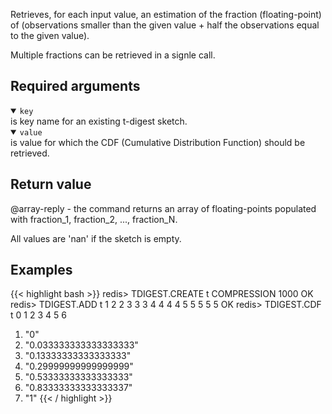 Retrieves, for each input value, an estimation of the fraction (floating-point) of (observations smaller than the given value + half the observations equal to the given value).

Multiple fractions can be retrieved in a signle call.

## Required arguments

<details open><summary><code>key</code></summary>
is key name for an existing t-digest sketch.
</details>

<details open><summary><code>value</code></summary>
is value for which the CDF (Cumulative Distribution Function) should be retrieved.
</details>

## Return value

@array-reply - the command returns an array of floating-points populated with fraction_1, fraction_2, ..., fraction_N. 

All values are 'nan' if the sketch is empty.

## Examples

{{< highlight bash >}}
redis> TDIGEST.CREATE t COMPRESSION 1000
OK
redis> TDIGEST.ADD t 1 2 2 3 3 3 4 4 4 4 5 5 5 5 5
OK
redis> TDIGEST.CDF t 0 1 2 3 4 5 6
1) "0"
2) "0.033333333333333333"
3) "0.13333333333333333"
4) "0.29999999999999999"
5) "0.53333333333333333"
6) "0.83333333333333337"
7) "1"
{{< / highlight >}}
